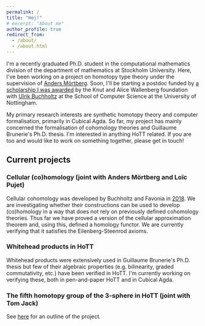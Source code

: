 ```yaml
---
permalink: /
title: "Hej!"
# excerpt: "About me"
author_profile: true
redirect_from: 
  - /about/
  - /about.html
---
```


I'm a recently graduated Ph.D. student in the computational mathematics division of the
department of mathematics at Stockholm University. Here, I've been working on a project on homotopy type theory under the supervision of [Anders Mörtberg](https://staff.math.su.se/anders.mortberg/). Soon, I'll be starting a postdoc funded by [a scholarship I was awarded](https://kaw.wallenberg.org/en/axel-ljungstrom) by the Knut and Alice Wallenberg foundation with [Ulrik Buchholtz](https://ulrikbuchholtz.dk/) at the School of Computer Science at the University of Nottingham. 

My primary research interests are synthetic homotopy theory and
computer formalisation, primarily in Cubical Agda. So far, my project
has mainly concerned the formalisation of cohomology theories and
Guillaume Brunerie's Ph.D. thesis. I'm interested in anything HoTT related. If you are too and would like to work on something together, please get in touch!

## Current projects

### Cellular (co)homology (joint with Anders Mörtberg and Loïc Pujet)
Cellular cohomology was developed by Buchholtz and Favonia in <a href="https://arxiv.org/abs/1802.02191">2018</a>. We are investigating whether their constructions can be used to develop (co)homology in a way that does not rely on previously defined cohomology theories. Thus far we have proved a version of the cellular approximation theorem and, using this, defined a homology functor. We are currently verifying that it satisfies the Eilenberg-Steenrod axioms.

### Whitehead products in HoTT
Whitehead products were extensively used in Guillaume Brunerie's Ph.D. thesis but few of their algebraic properties (e.g. bilinearity, graded commutativity, etc.) have been verified in HoTT. I'm currently working on verifying these, both in pen-and-paper HoTT and in Cubical Agda.

### The fifth homotopy group of the 3-sphere in HoTT (joint with Tom Jack)
See [here](https://hott-uf.github.io/2025/abstracts/HoTTUF_2025_paper_5.pdf) for an outline of the project.